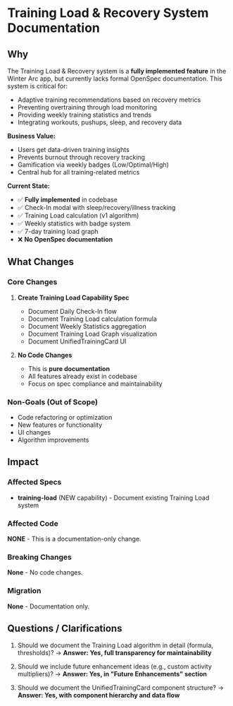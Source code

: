 # Training Load & Recovery System Documentation

## Why

The Training Load & Recovery system is a **fully implemented feature** in the Winter Arc app, but currently lacks formal OpenSpec documentation. This system is critical for:

- Adaptive training recommendations based on recovery metrics
- Preventing overtraining through load monitoring
- Providing weekly training statistics and trends
- Integrating workouts, pushups, sleep, and recovery data

**Business Value:**
- Users get data-driven training insights
- Prevents burnout through recovery tracking
- Gamification via weekly badges (Low/Optimal/High)
- Central hub for all training-related metrics

**Current State:**
- ✅ **Fully implemented** in codebase
- ✅ Check-In modal with sleep/recovery/illness tracking
- ✅ Training Load calculation (v1 algorithm)
- ✅ Weekly statistics with badge system
- ✅ 7-day training load graph
- ❌ **No OpenSpec documentation**

## What Changes

### Core Changes
1. **Create Training Load Capability Spec**
   - Document Daily Check-In flow
   - Document Training Load calculation formula
   - Document Weekly Statistics aggregation
   - Document Training Load Graph visualization
   - Document UnifiedTrainingCard UI

2. **No Code Changes**
   - This is **pure documentation**
   - All features already exist in codebase
   - Focus on spec compliance and maintainability

### Non-Goals (Out of Scope)
- Code refactoring or optimization
- New features or functionality
- UI changes
- Algorithm improvements

## Impact

### Affected Specs
- **training-load** (NEW capability) - Document existing Training Load system

### Affected Code
**NONE** - This is a documentation-only change.

### Breaking Changes
**None** - No code changes.

### Migration
**None** - Documentation only.

## Questions / Clarifications

1. Should we document the Training Load algorithm in detail (formula, thresholds)?
   → **Answer: Yes, full transparency for maintainability**

2. Should we include future enhancement ideas (e.g., custom activity multipliers)?
   → **Answer: Yes, in "Future Enhancements" section**

3. Should we document the UnifiedTrainingCard component structure?
   → **Answer: Yes, with component hierarchy and data flow**
